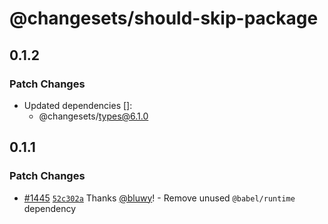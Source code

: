 # @changesets/should-skip-package

## 0.1.2

### Patch Changes

- Updated dependencies []:
  - @changesets/types@6.1.0

## 0.1.1

### Patch Changes

- [#1445](https://github.com/changesets/changesets/pull/1445) [`52c302a`](https://github.com/changesets/changesets/commit/52c302a48a662f71585f18f91dad3cbe49d75890) Thanks [@bluwy](https://github.com/bluwy)! - Remove unused `@babel/runtime` dependency

